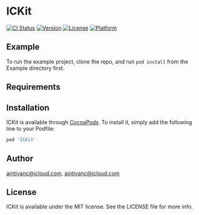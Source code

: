 # ICKit

[![CI Status](https://img.shields.io/travis/aintivanc@icloud.com/ICKit.svg?style=flat)](https://travis-ci.org/aintivanc@icloud.com/ICKit)
[![Version](https://img.shields.io/cocoapods/v/ICKit.svg?style=flat)](https://cocoapods.org/pods/ICKit)
[![License](https://img.shields.io/cocoapods/l/ICKit.svg?style=flat)](https://cocoapods.org/pods/ICKit)
[![Platform](https://img.shields.io/cocoapods/p/ICKit.svg?style=flat)](https://cocoapods.org/pods/ICKit)

## Example

To run the example project, clone the repo, and run `pod install` from the Example directory first.

## Requirements

## Installation

ICKit is available through [CocoaPods](https://cocoapods.org). To install
it, simply add the following line to your Podfile:

```ruby
pod 'ICKit'
```

## Author

aintivanc@icloud.com, aintivanc@icloud.com

## License

ICKit is available under the MIT license. See the LICENSE file for more info.
